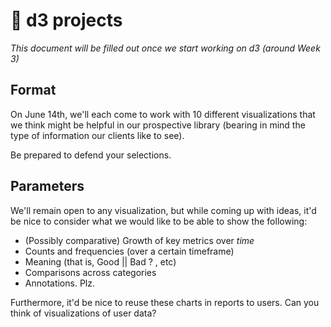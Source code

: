 # :construction: d3 projects
_This document will be filled out once we start working on d3 (around Week 3)_

## Format
On June 14th, 
we'll each come to work with 10 different visualizations 
that we think might be helpful in our prospective library
(bearing in mind the type of information our clients like to see).

Be prepared to defend your selections.

## Parameters
We'll remain open to any visualization, 
but while coming up with ideas, 
it'd be nice to consider what we would like to be able to show the following:

* (Possibly comparative) Growth of key metrics over _time_
* Counts and frequencies (over a certain timeframe)
* Meaning (that is, Good || Bad ? , etc)
* Comparisons across categories
* Annotations. Plz.

Furthermore, it'd be nice to reuse these charts in reports to users. 
Can you think of visualizations of user data?